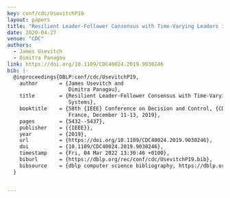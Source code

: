 ```yaml
---
key: conf/cdc/UsevitchP19
layout: papers
title: "Resilient Leader-Follower Consensus with Time-Varying Leaders in Discrete-Time Systems."
date: 2020-04-27
venue: "CDC"
authors:
  - James Usevitch
  - Dimitra Panagou
link: https://doi.org/10.1109/CDC40024.2019.9030246
bib: |-
  @inproceedings{DBLP:conf/cdc/UsevitchP19,
    author       = {James Usevitch and
                    Dimitra Panagou},
    title        = {Resilient Leader-Follower Consensus with Time-Varying Leaders in Discrete-Time
                    Systems},
    booktitle    = {58th {IEEE} Conference on Decision and Control, {CDC} 2019, Nice,
                    France, December 11-13, 2019},
    pages        = {5432--5437},
    publisher    = {{IEEE}},
    year         = {2019},
    url          = {https://doi.org/10.1109/CDC40024.2019.9030246},
    doi          = {10.1109/CDC40024.2019.9030246},
    timestamp    = {Fri, 04 Mar 2022 13:30:46 +0100},
    biburl       = {https://dblp.org/rec/conf/cdc/UsevitchP19.bib},
    bibsource    = {dblp computer science bibliography, https://dblp.org}
  }


---
```

